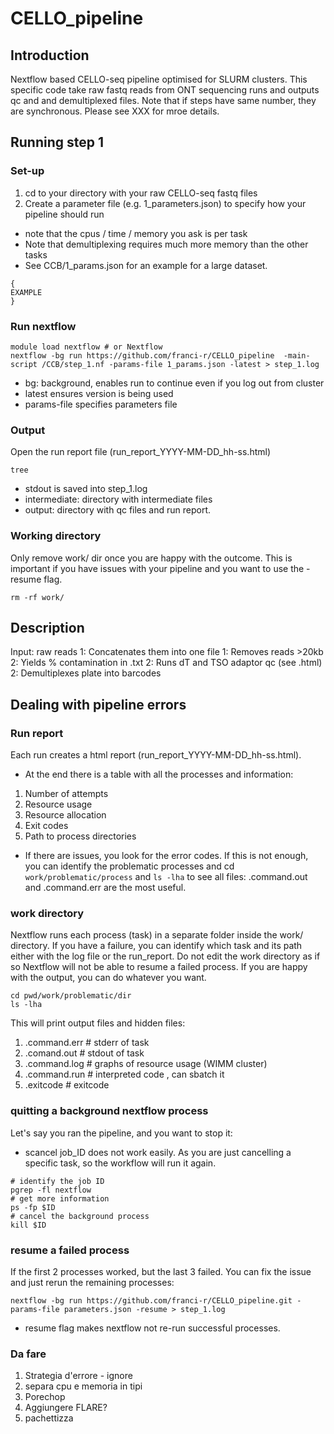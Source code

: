 # CELLO_pipeline
## Introduction
Nextflow based CELLO-seq pipeline optimised for SLURM clusters. This specific code take raw fastq reads from ONT sequencing runs and outputs qc and and demultiplexed files. Note that if steps have same number, they are synchronous. Please see XXX for mroe details.

## Running step 1 
### Set-up 
1. cd to your directory with your raw CELLO-seq fastq files
2. Create a parameter file (e.g. 1_parameters.json) to specify how your pipeline should run 
* note that the cpus / time / memory you ask is per task
* Note that demultiplexing requires much more memory than the other tasks
* See CCB/1_params.json for an example for a large dataset. 
```
{
EXAMPLE
}
```

### Run nextflow 
```
module load nextflow # or Nextflow
nextflow -bg run https://github.com/franci-r/CELLO_pipeline  -main-script /CCB/step_1.nf -params-file 1_params.json -latest > step_1.log
```
- bg: background, enables run to continue even if you log out from cluster
- latest ensures version is being used 
- params-file specifies parameters file

### Output 
Open the run report file (run_report_YYYY-MM-DD_hh-ss.html)
```
tree 
```
- stdout is saved into step_1.log
- intermediate: directory with intermediate files
- output: directory with qc files and run report.  

### Working directory
Only remove work/ dir once you are happy with the outcome. This is important if you have issues with your pipeline and you want to use the -resume flag. 
```
rm -rf work/
```

## Description
Input: raw reads 
1: Concatenates them into one file
1: Removes reads >20kb
2: Yields % contamination in .txt
2: Runs dT and TSO adaptor qc (see .html)
2: Demultiplexes plate into barcodes

## Dealing with pipeline errors 
### Run report 
Each run creates a html report (run_report_YYYY-MM-DD_hh-ss.html). 
* At the end there is a table with all the processes and information:
1. Number of attempts
2. Resource usage
3. Resource allocation
4. Exit codes
5. Path to process directories

- If there are issues, you look for the error codes. If this is not enough, you can identify the problematic processes and cd ```work/problematic/process``` and ```ls -lha``` to see all files: .command.out and .command.err are the most useful. 
### work directory 
Nextflow runs each process (task) in a separate folder inside the work/ directory. If you have a failure, you can identify which task and its path either with the log file or the run_report. Do not edit the work directory as if so Nextflow will not be able to resume a failed process. If you are happy with the output, you can do whatever you want. 
```
cd pwd/work/problematic/dir
ls -lha
```
This will print output files and hidden files: 
1. .command.err # stderr of task
2. .comand.out # stdout of task
3. .command.log # graphs of resource usage (WIMM cluster)
4. .command.run # interpreted code , can sbatch it 
5. .exitcode # exitcode

### quitting a background nextflow process
Let's say you ran the pipeline, and you want to stop it:
* scancel job_ID does not work easily. As you are just cancelling a specific task, so the workflow will run it again. 
```
# identify the job ID
pgrep -fl nextflow
# get more information
ps -fp $ID
# cancel the background process
kill $ID
```

### resume a failed process
If the first 2 processes worked, but the last 3 failed. You can fix the issue and just rerun the remaining processes: 
```
nextflow -bg run https://github.com/franci-r/CELLO_pipeline.git -params-file parameters.json -resume > step_1.log
```
* resume flag makes nextflow not re-run successful processes. 

### Da fare 
1. Strategia d'errore - ignore
2. separa cpu e memoria in tipi
4. Porechop
6. Aggiungere FLARE?
10. pachettizza
